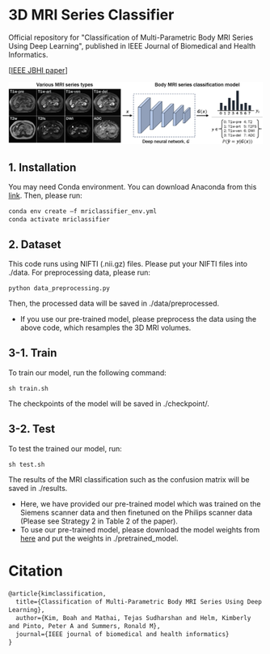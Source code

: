 # 3D MRI Series Classifier
Official repository for "Classification of Multi-Parametric Body MRI Series Using Deep Learning", published in IEEE Journal of Biomedical and Health Informatics.

[[IEEE JBHI paper](https://ieeexplore.ieee.org/document/10645214)]

![Image of The Proposed method](figs/graphical_abstract.png)


## 1. Installation
You may need Conda environment. You can download Anaconda from this [link](https://www.anaconda.com/download).
Then, please run:
```
conda env create –f mriclassifier_env.yml
conda activate mriclassifier
```

## 2. Dataset
This code runs using NIFTI (.nii.gz) files. Please put your NIFTI files into ./data.
For preprocessing data, please run:
```
python data_preprocessing.py
```
Then, the processed data will be saved in ./data/preprocessed.

* If you use our pre-trained model, please preprocess the data using the above code, which resamples the 3D MRI volumes.

## 3-1. Train

To train our model, run the following command:

```train
sh train.sh
```
The checkpoints of the model will be saved in ./checkpoint/.

## 3-2. Test

To test the trained our model, run:

```eval
sh test.sh
```
The results of the MRI classification such as the confusion matrix will be saved in ./results.

* Here, we have provided our pre-trained model which was trained on the Siemens scanner data and then finetuned on the Philips scanner data (Please see Strategy 2 in Table 2 of the paper).
* To use our pre-trained model, please download the model weights from [here](https://nihcc.box.com/s/x9gy5qc3b1ubae3xcmdbzcl5wxrz885c) and put the weights in ./pretrained_model.

Citation
===============
```
@article{kimclassification,
  title={Classification of Multi-Parametric Body MRI Series Using Deep Learning},
  author={Kim, Boah and Mathai, Tejas Sudharshan and Helm, Kimberly and Pinto, Peter A and Summers, Ronald M},
  journal={IEEE journal of biomedical and health informatics}
}
```
